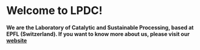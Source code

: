 # Welcome to LPDC!


**We are the Laboratory of Catalytic and Sustainable Processing, based at EPFL (Switzerland). If you want to know more about us, please visit our [website](https://www.epfl.ch/labs/lpdc/)**
